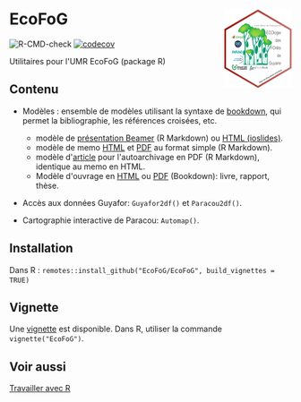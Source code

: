 # EcoFoG <img src="man/figures/logo.png" align="right" alt="" width="120" />

![R-CMD-check](https://github.com/EcoFoG/EcoFoG/workflows/R-CMD-check/badge.svg)
[![codecov](https://codecov.io/github/EcoFoG/EcoFoG/branch/master/graphs/badge.svg)](https://codecov.io/github/EcoFoG/EcoFoG) 

Utilitaires pour l'UMR EcoFoG (package R)

## Contenu

* Modèles : ensemble de modèles utilisant la syntaxe de [bookdown](https://bookdown.org/yihui/bookdown/), qui permet la bibliographie, les références croisées, etc.

  * modèle de [présentation Beamer](https://ecofog.github.io/EcoFoG/beamer/docs/beamer.pdf) (R Markdown) ou [HTML (ioslides)](https://ecofog.github.io/EcoFoG/beamer/docs/beamer.html).
  * modèle de memo [HTML](https://ecofog.github.io/EcoFoG/memo/docs/memo.html) et [PDF](https://ecofog.github.io/EcoFoG/memo/docs/memo.pdf) au format simple (R Markdown).
  * modèle d'[article](https://ecofog.github.io/EcoFoG/article/docs/article.pdf) pour l'autoarchivage en PDF (R Markdown), identique au memo en HTML.
  *  Modèle d'ouvrage en [HTML](https://ecofog.github.io/EcoFoG/book/docs/index.html) ou [PDF](https://ecofog.github.io/EcoFoG/book/docs/MyBook.pdf) (Bookdown): livre, rapport, thèse. 

* Accès aux données Guyafor: `Guyafor2df()` et `Paracou2df()`.
* Cartographie interactive de Paracou: `Automap()`.


## Installation

Dans R : `remotes::install_github("EcoFoG/EcoFoG", build_vignettes = TRUE)`


## Vignette

Une [vignette](https://ecofog.github.io/EcoFoG/) est disponible.
Dans R, utiliser la commande `vignette("EcoFoG")`.

## Voir aussi

[Travailler avec R](https://ericmarcon.github.io/travailleR/)
